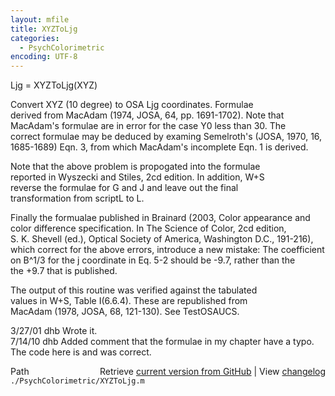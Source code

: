 ```yaml
---
layout: mfile
title: XYZToLjg
categories:
  - PsychColorimetric
encoding: UTF-8
---
```


Ljg = XYZToLjg(XYZ)  

Convert XYZ (10 degree) to OSA Ljg coordinates.  Formulae  
derived from MacAdam (1974, JOSA, 64, pp. 1691-1702).  Note that  
MacAdam's formulae are in error for the case Y0 less than 30.  The  
correct formulae may be deduced by examing Semelroth's (JOSA, 1970, 16,  
1685-1689) Eqn. 3, from which MacAdam's incomplete Eqn. 1 is derived.  

Note that the above problem is propogated into the formulae  
reported in Wyszecki and Stiles, 2cd edition.  In addition, W+S  
reverse the formulae for G and J and leave out the final  
transformation from scriptL to L.  

Finally the formualae published in Brainard (2003, Color appearance and  
color difference specification. In The Science of Color, 2cd edition,  
S. K. Shevell (ed.), Optical Society of America, Washington D.C., 191-216),  
which correct for the above errors, introduce a new mistake: The coefficient  
on B^1/3 for the j coordinate in Eq. 5-2 should be -9.7, rather than the  
the +9.7 that is published.  

The output of this routine was verified against the tabulated  
values in W+S, Table I(6.6.4).  These are republished from  
MacAdam (1978, JOSA, 68, 121-130).  See TestOSAUCS.  

3/27/01  dhb  Wrote it.  
7/14/10  dhb  Added comment that the formulae in my chapter have a typo.  
              The code here is and was correct.  


<div class="code_header" style="text-align:right;">
  <span style="float:left;">Path&nbsp;&nbsp;</span> <span class="counter">Retrieve <a href=
  "https://raw.github.com/Psychtoolbox-3/Psychtoolbox-3/beta/./PsychColorimetric/XYZToLjg.m">current version from GitHub</a> | View <a href=
  "https://github.com/Psychtoolbox-3/Psychtoolbox-3/commits/beta/./PsychColorimetric/XYZToLjg.m">changelog</a></span>
</div>
<div class="code">
  <code>./PsychColorimetric/XYZToLjg.m</code>
</div>
